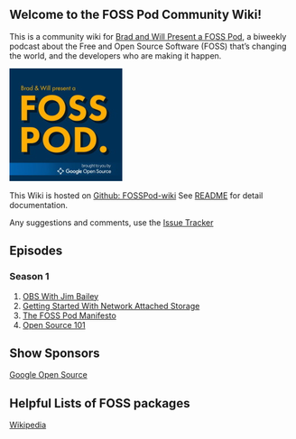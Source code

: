 ## Welcome to the FOSS Pod Community Wiki!

This is a community wiki for [Brad and Will Present a FOSS Pod](https://fosspod.content.town),
a biweekly podcast about the Free and Open Source Software (FOSS) that’s changing the world, and the developers who are making it happen.

![FOSSPod Logo](images/fosspod-logo.jpg)

This Wiki is hosted on [Github:
FOSSPod-wiki](https://github.com/TurboSB/FOSSPod-wiki) See [README](README.md)
for detail documentation.

Any suggestions and comments, use the [Issue Tracker](https://github.com/TurboSB/FOSSPod-wiki/issues)

## Episodes
### Season 1
1. [OBS With Jim Bailey](episodes/S1E1-OBS.md)
2. [Getting Started With Network Attached Storage](episodes/S1E2-NAS.md)
3. [The FOSS Pod Manifesto](episodes/S1E3-Manifesto.md)
4. [Open Source 101](episodes/S1E4-OSS101.md)

## Show Sponsors
[Google Open Source](opensource.google)

## Helpful Lists of FOSS packages
[Wikipedia](https://en.wikipedia.org/wiki/List_of_free_and_open-source_software_packages)
